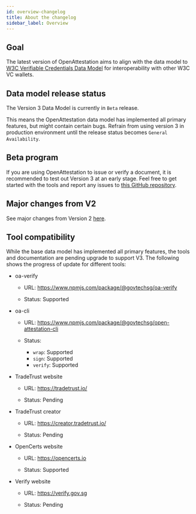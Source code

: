 ```yaml
---
id: overview-changelog
title: About the changelog
sidebar_label: Overview
---
```


<!--Flag: It maps with the old ID below. Content needs updating.
id: overview-v3-beta
title: OpenAttestation (V3 Beta)
sidebar_label: Overview
-->

## Goal

The latest version of OpenAttestation aims to align with the data model to [W3C Verifiable Credentials Data Model](https://www.w3.org/TR/vc-data-model/) for interoperability with other W3C VC wallets.

## Data model release status

The Version 3 Data Model is currently in `Beta` release.

This means the OpenAttestation data model has implemented all primary features, but might contain certain bugs. Refrain from using version 3 in production environment until the release status becomes `General Availability`.

## Beta program

If you are using OpenAttestation to issue or verify a document, it is recommended to test out Version 3 at an early stage. Feel free to get started with the tools and report any issues to [this GitHub repository](https://github.com/Open-Attestation/open-attestation).

## Major changes from V2

See major changes from Version 2 [here](/docs/docs-section/roadmap/v3/major-changes).

## Tool compatibility

While the base data model has implemented all primary features, the tools and documentation are pending upgrade to support V3. The following shows the progress of update for different tools:

- oa-verify

    - URL: https://www.npmjs.com/package/@govtechsg/oa-verify 
    
    - Status: Supported

- oa-cli

    - URL: https://www.npmjs.com/package/@govtechsg/open-attestation-cli
    
    - Status:

        - `wrap`: Supported
        - `sign`: Supported
        - `verify`: Supported

- TradeTrust website
    
    - URL: https://tradetrust.io/
    
    - Status: Pending

- TradeTrust creator
  
  - URL: https://creator.tradetrust.io/

  - Status: Pending

- OpenCerts website

  - URL: https://opencerts.io

  - Status: Supported

- Verify website

  - URL: https://verify.gov.sg

  - Status: Pending

